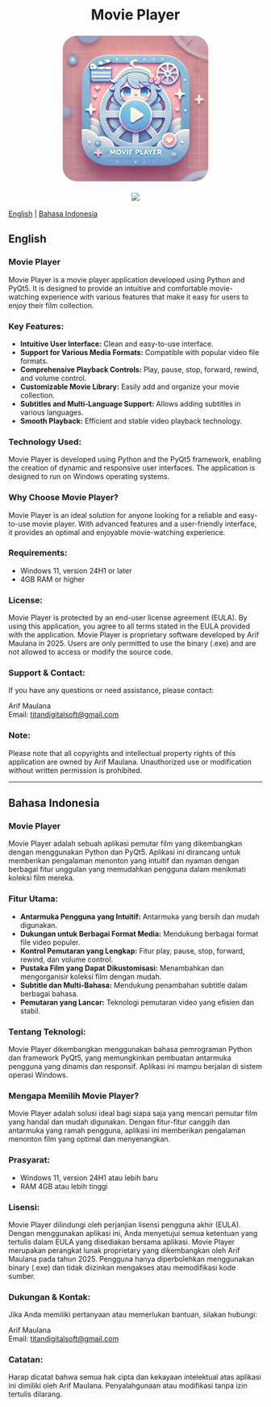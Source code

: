 <h1 align="center">Movie Player</h1>

<p align="center">
  <img src="icon.png" alt="Movie Player Icon" width="300" height="300" style="object-fit: cover;">
</p>

<p align="center">
  <a href="https://hits.seeyoufarm.com"><img src="https://hits.seeyoufarm.com/api/count/incr/badge.svg?url=https%3A%2F%2Fgithub.com%2FArifmaulanaazis%2FMovie-Player&count_bg=%2379C83D&title_bg=%23555555&icon=&icon_color=%23E7E7E7&title=Total+Viewer&edge_flat=false"/></a>
</p>


[English](#english) | [Bahasa Indonesia](#bahasa-indonesia)

## English

### Movie Player
Movie Player is a movie player application developed using Python and PyQt5. It is designed to provide an intuitive and comfortable movie-watching experience with various features that make it easy for users to enjoy their film collection.

### Key Features:
- **Intuitive User Interface:** Clean and easy-to-use interface.
- **Support for Various Media Formats:** Compatible with popular video file formats.
- **Comprehensive Playback Controls:** Play, pause, stop, forward, rewind, and volume control.
- **Customizable Movie Library:** Easily add and organize your movie collection.
- **Subtitles and Multi-Language Support:** Allows adding subtitles in various languages.
- **Smooth Playback:** Efficient and stable video playback technology.

### Technology Used:
Movie Player is developed using Python and the PyQt5 framework, enabling the creation of dynamic and responsive user interfaces. The application is designed to run on Windows operating systems.

### Why Choose Movie Player?
Movie Player is an ideal solution for anyone looking for a reliable and easy-to-use movie player. With advanced features and a user-friendly interface, it provides an optimal and enjoyable movie-watching experience.

### Requirements:
- Windows 11, version 24H1 or later
- 4GB RAM or higher

### License:
Movie Player is protected by an end-user license agreement (EULA). By using this application, you agree to all terms stated in the EULA provided with the application. Movie Player is proprietary software developed by Arif Maulana in 2025. Users are only permitted to use the binary (.exe) and are not allowed to access or modify the source code.

### Support & Contact:
If you have any questions or need assistance, please contact:

Arif Maulana  
Email: titandigitalsoft@gmail.com

### Note:
Please note that all copyrights and intellectual property rights of this application are owned by Arif Maulana. Unauthorized use or modification without written permission is prohibited.

---

## Bahasa Indonesia

### Movie Player
Movie Player adalah sebuah aplikasi pemutar film yang dikembangkan dengan menggunakan Python dan PyQt5. Aplikasi ini dirancang untuk memberikan pengalaman menonton yang intuitif dan nyaman dengan berbagai fitur unggulan yang memudahkan pengguna dalam menikmati koleksi film mereka.

### Fitur Utama:
- **Antarmuka Pengguna yang Intuitif:** Antarmuka yang bersih dan mudah digunakan.
- **Dukungan untuk Berbagai Format Media:** Mendukung berbagai format file video populer.
- **Kontrol Pemutaran yang Lengkap:** Fitur play, pause, stop, forward, rewind, dan volume control.
- **Pustaka Film yang Dapat Dikustomisasi:** Menambahkan dan mengorganisir koleksi film dengan mudah.
- **Subtitle dan Multi-Bahasa:** Mendukung penambahan subtitle dalam berbagai bahasa.
- **Pemutaran yang Lancar:** Teknologi pemutaran video yang efisien dan stabil.

### Tentang Teknologi:
Movie Player dikembangkan menggunakan bahasa pemrograman Python dan framework PyQt5, yang memungkinkan pembuatan antarmuka pengguna yang dinamis dan responsif. Aplikasi ini mampu berjalan di sistem operasi Windows.

### Mengapa Memilih Movie Player?
Movie Player adalah solusi ideal bagi siapa saja yang mencari pemutar film yang handal dan mudah digunakan. Dengan fitur-fitur canggih dan antarmuka yang ramah pengguna, aplikasi ini memberikan pengalaman menonton film yang optimal dan menyenangkan.

### Prasyarat:
- Windows 11, version 24H1 atau lebih baru
- RAM 4GB atau lebih tinggi

### Lisensi:
Movie Player dilindungi oleh perjanjian lisensi pengguna akhir (EULA). Dengan menggunakan aplikasi ini, Anda menyetujui semua ketentuan yang tertulis dalam EULA yang disediakan bersama aplikasi. Movie Player merupakan perangkat lunak proprietary yang dikembangkan oleh Arif Maulana pada tahun 2025. Pengguna hanya diperbolehkan menggunakan binary (.exe) dan tidak diizinkan mengakses atau memodifikasi kode sumber.

### Dukungan & Kontak:
Jika Anda memiliki pertanyaan atau memerlukan bantuan, silakan hubungi:

Arif Maulana  
Email: titandigitalsoft@gmail.com

### Catatan:
Harap dicatat bahwa semua hak cipta dan kekayaan intelektual atas aplikasi ini dimiliki oleh Arif Maulana. Penyalahgunaan atau modifikasi tanpa izin tertulis dilarang.
